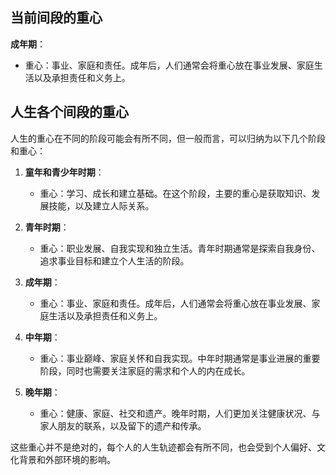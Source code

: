 
## 当前间段的重心


 **成年期**：
   - 重心：事业、家庭和责任。成年后，人们通常会将重心放在事业发展、家庭生活以及承担责任和义务上。



## 人生各个间段的重心

人生的重心在不同的阶段可能会有所不同，但一般而言，可以归纳为以下几个阶段和重心：

1. **童年和青少年时期**：
   - 重心：学习、成长和建立基础。在这个阶段，主要的重心是获取知识、发展技能，以及建立人际关系。

2. **青年时期**：
   - 重心：职业发展、自我实现和独立生活。青年时期通常是探索自我身份、追求事业目标和建立个人生活的阶段。

3. **成年期**：
   - 重心：事业、家庭和责任。成年后，人们通常会将重心放在事业发展、家庭生活以及承担责任和义务上。

4. **中年期**：
   - 重心：事业巅峰、家庭关怀和自我实现。中年时期通常是事业进展的重要阶段，同时也需要关注家庭的需求和个人的内在成长。

5. **晚年期**：
   - 重心：健康、家庭、社交和遗产。晚年时期，人们更加关注健康状况、与家人朋友的联系，以及留下的遗产和传承。

这些重心并不是绝对的，每个人的人生轨迹都会有所不同，也会受到个人偏好、文化背景和外部环境的影响。